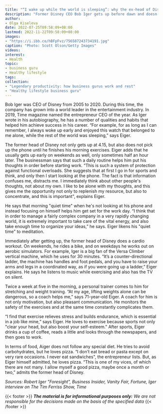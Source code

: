 ```yaml
---
title: "“I wake up while the world is sleeping”: why the ex-head of Disney gets up before dawn"
description: "Former Disney CEO Bob Iger gets up before dawn and doesn't pick up his phone in his first waking hours. Here are some other habits that help him set himself up for a good day."
author: 
- Olga Kiseleva
date: 2022-07-25T09:58:09+08:00
lastmod: 2022-11-22T09:58:09+08:00
images: 
- "https://i.ibb.co/hBFpFvz/756587243734191.jpg"
caption: "Photo: Scott Olson/Getty Images"
videos:
interest:
- Health
topic:
- business guru
- Healthy lifestyle
tags:
collection:
- "Legendary productivity: how business gurus work and rest"
- "Healthy lifestyle business guru"
---
```


Bob Iger was CEO of Disney from 2005 to 2020. During this time, the company has grown into a world leader in the entertainment industry. In 2019, Time magazine named the entrepreneur CEO of the year. As Iger wrote in his autobiography, he has a number of qualities and habits that helped him achieve success in his career. “For example, for as long as I can remember, I always woke up early and enjoyed this watch that belonged to me alone, while the rest of the world was sleeping,” says Eiger.

The former head of Disney not only gets up at 4.15, but also does not pick up the phone until he finishes his morning exercises. Eiger adds that he usually gets up early on weekends as well, only sometimes half an hour later. The businessman says that such a daily routine helps him put his thoughts in order before starting work. “This is such a system of protection against functional overloads. She suggests that at first I go in for sports and think, and only then I start looking at the phone. The fact is that information confuses me, distracts me. I immediately think about other people's thoughts, not about my own. I like to be alone with my thoughts, and this gives me the opportunity not only to replenish my resource, but also to concentrate, and this is important", explains Eiger.

He says that morning "quiet time" when he's not looking at his phone and instead focusing on himself helps him get set for the work day. “I think that in order to manage a fairly complex company in a very rapidly changing world, it is extremely important to take care of the vital energy, and also take enough time to organize your ideas,” he says. Eiger likens his "quiet time" to meditation.

Immediately after getting up, the former head of Disney does a cardio workout. On weekends, he rides a bike, and on weekdays he works out on aerobic simulators. For example, Iger is a big fan of the Versa Climber vertical machine, which he uses for 30 minutes. “It’s a counter-directional ladder, the machine has handles and foot pedals, and you have to raise your arms and legs in a coordinated way, as if you were going up a ladder,” Eiger explains. He says he listens to music while exercising and also has the TV on silent.

Twice a week at five in the morning, a personal trainer comes to him for stretching and weight training. “At my age, lifting weights alone can be dangerous, so a coach helps me,” says 71-year-old Eiger. A coach for him is not only motivation, but also pleasant communication. He monitors the safety of the exercises and at the same time constantly complicates them.

“I find that exercise relieves stress and builds endurance, which is essential in a job like mine,” says Eiger. He loves to exercise because sports not only "clear your head, but also boost your self-esteem." After sports, Eiger drinks a cup of coffee, reads a little and looks through the newspapers, and then goes to work.

In terms of food, Aiger does not follow any special diet. He tries to avoid carbohydrates, but he loves pizza. “I don’t eat bread or pasta except on very rare occasions. I never eat sandwiches", the entrepreneur lists. But, as Eiger himself admitted, he loves pizza. “This is one of my vices, of which there are not many. I allow myself a good pizza, maybe once a month or two,” admits the former head of Disney.

_Sources: Robert Iger "Foresight", Business Insider, Vanity Fair, Fortune, Iger interview on The Tim Ferriss Show, Time_

{{< footer >}}
_**The material is for informational purposes only:** We are not responsible for the decisions made on the basis of the specified data_
{{< /footer >}}
